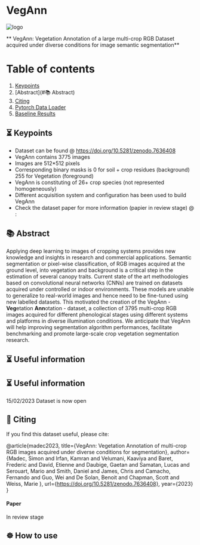 

# VegAnn

![logo]()

** VegAnn: Vegetation Annotation of a large multi-crop RGB Dataset acquired under diverse conditions for image semantic segmentation**


# Table of contents
1. [Keypoints](#Keypoints)
1. [Abstract](#📚 Abstract)
3. [Citing](#Citing)
3. [Pytorch Data Loader](#loader)
3. [Baseline Results](#base)



## ⏳ Keypoints <a name="Keypoints"></a>

- Dataset can be found @ https://doi.org/10.5281/zenodo.7636408 
- VegAnn contains 3775 images 
- Images are 512*512 pixels 
- Corresponding binary masks is 0 for soil + crop residues (background) 255 for Vegetation (foreground)
- VegAnn is constituting of 26+ crop species (not represented homogeneously)
- Different acquisition system and configuration has been used to build VegAnn
- Check the dataset paper for more information (papier in review stage) @ :

## 📚 Abstract <a name="Abstract"></a>

  Applying deep learning to images of cropping systems provides new knowledge and insights in research and commercial applications. Semantic segmentation or pixel-wise classification, of RGB images acquired at the ground level, into vegetation and background is a critical step in the estimation of several canopy traits. Current state of the art methodologies based on convolutional neural networks (CNNs) are trained on datasets acquired under controlled or indoor environments. These models are unable to generalize to real-world images and hence need to be fine-tuned using new labelled datasets. This motivated the creation of the VegAnn - **Veg**etation **Ann**otation - dataset, a collection of 3795 multi-crop RGB images acquired for different phenological stages using different systems and platforms in diverse illumination conditions. We anticipate that VegAnn will help improving segmentation algorithm performances, facilitate benchmarking and promote large-scale crop vegetation segmentation research.



## ⏳ Useful information <a name="Useful information"></a>

## ⏳ Useful information <a name="Useful information"></a>
15/02/2023 Dataset is now open

## 📝 Citing

If you find this dataset useful, please cite:

@article{madec2023,
  title={VegAnn: Vegetation Annotation of multi-crop RGB images acquired under diverse conditions for segmentation},
  author={Madec, Simon  and Irfan, Kamran and Velumani, Kaaviya and Baret, Frederic and David, Etienne  and Daubige, Gaetan  and Samatan, Lucas   and Serouart, Mario and Smith, Daniel  and James, Chris  and Camacho, Fernando  and Guo, Wei and De Solan, Benoit  and Chapman, Scott and Weiss, Marie },
  url={https://doi.org/10.5281/zenodo.7636408},
  year={2023}
}
#### Paper <a name="Paper"></a>
In review stage


## ☸️ How to use

